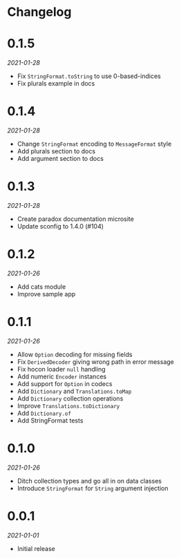 # Changelog

# 0.1.5

_2021-01-28_

 * Fix `StringFormat.toString` to use 0-based-indices
 * Fix plurals example in docs

# 0.1.4

_2021-01-28_

 * Change `StringFormat` encoding to `MessageFormat` style
 * Add plurals section to docs
 * Add argument section to docs

# 0.1.3

_2021-01-28_

 * Create paradox documentation microsite
 * Update sconfig to 1.4.0 (#104)

# 0.1.2

_2021-01-26_

 * Add cats module
 * Improve sample app

# 0.1.1

_2021-01-26_

 * Allow `Option` decoding for missing fields
 * Fix `DerivedDecoder` giving wrong path in error message
 * Fix hocon loader `null` handling
 * Add numeric `Encoder` instances
 * Add support for `Option` in codecs
 * Add `Dictionary` and `Translations.toMap`
 * Add `Dictionary` collection operations
 * Improve `Translations.toDictionary`
 * Add `Dictionary.of`
 * Add StringFormat tests

# 0.1.0

_2021-01-26_

 * Ditch collection types and go all in on data classes
 * Introduce `StringFormat` for `String` argument injection

# 0.0.1

_2021-01-01_

 * Initial release